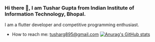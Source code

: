 ### Hi there 👋, I am Tushar Gupta from Indian Institute of Information Technology, Bhopal.
I am a flutter developer and competitive programming enthusiast.
- How to reach me: tusharg895@gmail.com
[![Anurag's GitHub stats](https://github-readme-stats.vercel.app/api?username=TusharGupta05)](https://github.com/anuraghazra/github-readme-stats)


<!--
**TusharGupta05/TusharGupta05** is a ✨ _special_ ✨ repository because its `README.md` (this file) appears on your GitHub profile.

Here are some ideas to get you started:

- 🔭 I’m currently working on ...
- 🌱 I’m currently learning ...
- 👯 I’m looking to collaborate on ...
- 🤔 I’m looking for help with ...
- 💬 Ask me about ...
- 📫 How to reach me: ...
- 😄 Pronouns: ...
- ⚡ Fun fact: ...
-->
